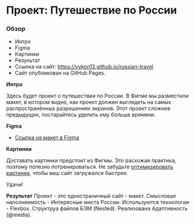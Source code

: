 # Проект: Путешествие по России

### Обзор
* Интро
* Figma
* Картинки
* Результат
* Ссылка на сайт: https://vvkon13.github.io/russian-travel 
* Сайт опубликован на GitHub Pages.

**Интро**

Здесь будет проект о путешествии по России.
В Фигме мы разместили макет, в котором видно, как проект должен выглядеть на самых распространённых разрешениях экранов.
Этот проект сложнее предыдущих, постарайтесь уделить ему больше времени.

**Figma**

* [Ссылка на макет в Figma](https://www.figma.com/file/5S2WSbEFL6awjVWJ0NWL8Q/Sprint-3_-Russia-_-desktop-mobile?node-id=28503%3A0)

**Картинки**

Доставать картинки предстоит из Фигмы. Это расхожая практика, поэтому полезно потренироваться.
Не забудьте [оптимизировать картинки](https://tinypng.com/), чтобы ваш сайт загружался быстрее.

Удачи!

**Результат**
Проект - это одностраничный сайт - макет.
Смысловая наполняемость - Интересные места России. 
Используются технологии - Flexbox. Структруа файлов БЭМ (Nested). Реализована Адаптивность (@media).